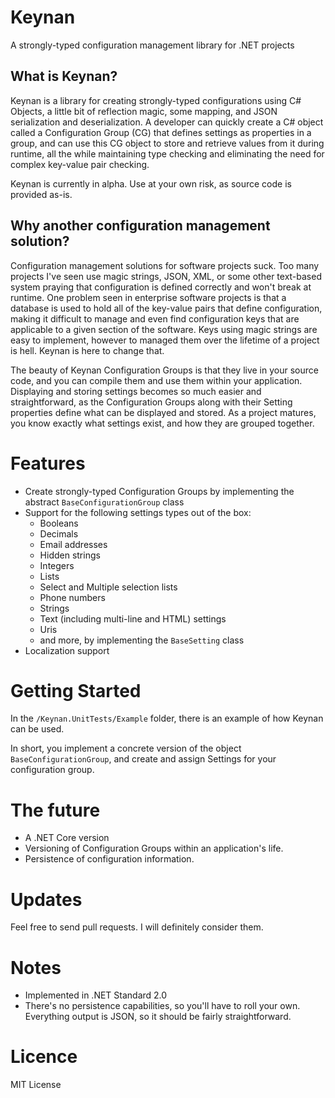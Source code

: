 # Keynan
A strongly-typed configuration management library for .NET projects

## What is Keynan?
Keynan is a library for creating strongly-typed configurations using C# Objects, a little bit of reflection magic, some mapping, and JSON serialization and deserialization. A developer can quickly create a C# object called a Configuration Group (CG) that defines settings as properties in a group, and can use this CG object to store and retrieve values from it during runtime, all the while maintaining type checking and eliminating the need for complex key-value pair checking. 

Keynan is currently in alpha. Use at your own risk, as source code is provided as-is.

## Why another configuration management solution?
Configuration management solutions for software projects suck. Too many projects I've seen use magic strings, JSON, XML, or some other text-based system praying that configuration is defined correctly and won't break at runtime. One problem seen in enterprise software projects is that a database is used to hold all of the key-value pairs that define configuration, making it difficult to manage and even find configuration keys that are applicable to a given section of the software. Keys using magic strings are easy to implement, however to managed them over the lifetime of a project is hell. Keynan is here to change that. 

The beauty of Keynan Configuration Groups is that they live in your source code, and you can compile them and use them within your application. Displaying and storing settings becomes so much easier and straightforward, as the Configuration Groups along with their Setting properties define what can be displayed and stored. As a project matures, you know exactly what settings exist, and how they are grouped together.

# Features
* Create strongly-typed Configuration Groups by implementing the abstract `BaseConfigurationGroup` class
* Support for the following settings types out of the box:
  * Booleans
  * Decimals
  * Email addresses
  * Hidden strings
  * Integers
  * Lists
  * Select and Multiple selection lists
  * Phone numbers
  * Strings
  * Text (including multi-line and HTML) settings
  * Uris
  * and more, by implementing the `BaseSetting` class
* Localization support

# Getting Started
In the `/Keynan.UnitTests/Example` folder, there is an example of how Keynan can be used. 

In short, you implement a concrete version of the object `BaseConfigurationGroup`, and create and assign Settings for your configuration group.



# The future
* A .NET Core version 
* Versioning of Configuration Groups within an application's life.
* Persistence of configuration information.

# Updates
Feel free to send pull requests. I will definitely consider them.

# Notes
* Implemented in .NET Standard 2.0
* There's no persistence capabilities, so you'll have to roll your own. Everything output is JSON, so it should be fairly straightforward.

# Licence
MIT License 